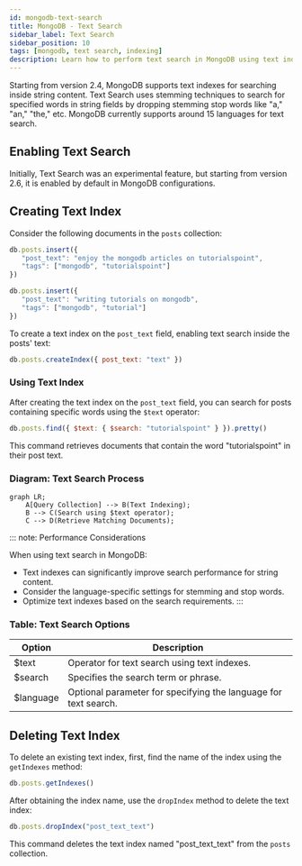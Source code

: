 ```yaml
---
id: mongodb-text-search
title: MongoDB - Text Search
sidebar_label: Text Search
sidebar_position: 10
tags: [mongodb, text search, indexing]
description: Learn how to perform text search in MongoDB using text indexes to search inside string content efficiently.
---
```


Starting from version 2.4, MongoDB supports text indexes for searching inside string content. Text Search uses stemming techniques to search for specified words in string fields by dropping stemming stop words like "a," "an," "the," etc. MongoDB currently supports around 15 languages for text search.

## Enabling Text Search

Initially, Text Search was an experimental feature, but starting from version 2.6, it is enabled by default in MongoDB configurations.

## Creating Text Index

Consider the following documents in the `posts` collection:

```javascript
db.posts.insert({
   "post_text": "enjoy the mongodb articles on tutorialspoint",
   "tags": ["mongodb", "tutorialspoint"]
})

db.posts.insert({
   "post_text": "writing tutorials on mongodb",
   "tags": ["mongodb", "tutorial"]
})
```

To create a text index on the `post_text` field, enabling text search inside the posts' text:

```javascript
db.posts.createIndex({ post_text: "text" })
```

### Using Text Index

After creating the text index on the `post_text` field, you can search for posts containing specific words using the `$text` operator:

```javascript
db.posts.find({ $text: { $search: "tutorialspoint" } }).pretty()
```

This command retrieves documents that contain the word "tutorialspoint" in their post text.

### Diagram: Text Search Process

```mermaid
graph LR;
    A[Query Collection] --> B(Text Indexing);
    B --> C(Search using $text operator);
    C --> D(Retrieve Matching Documents);
```

::: note: Performance Considerations

When using text search in MongoDB:
- Text indexes can significantly improve search performance for string content.
- Consider the language-specific settings for stemming and stop words.
- Optimize text indexes based on the search requirements.
:::
### Table: Text Search Options

| Option | Description                                      |
|--------|--------------------------------------------------|
| $text  | Operator for text search using text indexes.     |
| $search| Specifies the search term or phrase.             |
| $language| Optional parameter for specifying the language for text search. |

## Deleting Text Index

To delete an existing text index, first, find the name of the index using the `getIndexes` method:

```javascript
db.posts.getIndexes()
```

After obtaining the index name, use the `dropIndex` method to delete the text index:

```javascript
db.posts.dropIndex("post_text_text")
```

This command deletes the text index named "post_text_text" from the `posts` collection.
